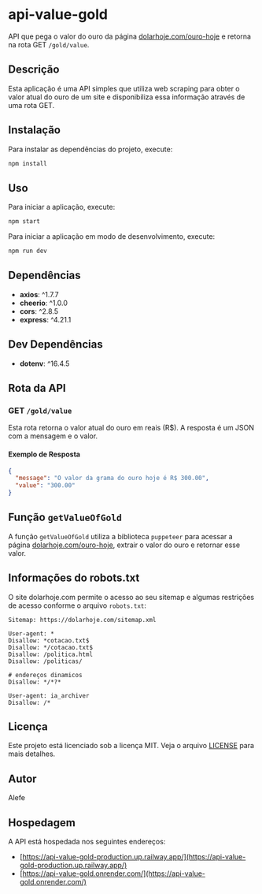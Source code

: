# api-value-gold

API que pega o valor do ouro da página [dolarhoje.com/ouro-hoje](https://dolarhoje.com/ouro-hoje/) e retorna na rota GET `/gold/value`.

## Descrição

Esta aplicação é uma API simples que utiliza web scraping para obter o valor atual do ouro de um site e disponibiliza essa informação através de uma rota GET.

## Instalação

Para instalar as dependências do projeto, execute:

```bash
npm install
```

## Uso

Para iniciar a aplicação, execute:

```bash
npm start
```

Para iniciar a aplicação em modo de desenvolvimento, execute:

```bash
npm run dev
```

## Dependências

- **axios**: ^1.7.7
- **cheerio**: ^1.0.0
- **cors**: ^2.8.5
- **express**: ^4.21.1

## Dev Dependências

- **dotenv**: ^16.4.5

## Rota da API

### GET `/gold/value`

Esta rota retorna o valor atual do ouro em reais (R$). A resposta é um JSON com a mensagem e o valor.

#### Exemplo de Resposta

```json
{
  "message": "O valor da grama do ouro hoje é R$ 300.00",
  "value": "300.00"
}
```

## Função `getValueOfGold`

A função `getValueOfGold` utiliza a biblioteca `puppeteer` para acessar a página [dolarhoje.com/ouro-hoje](https://dolarhoje.com/ouro-hoje/), extrair o valor do ouro e retornar esse valor.

## Informações do robots.txt

O site dolarhoje.com permite o acesso ao seu sitemap e algumas restrições de acesso conforme o arquivo `robots.txt`:

```
Sitemap: https://dolarhoje.com/sitemap.xml

User-agent: *
Disallow: *cotacao.txt$
Disallow: */cotacao.txt$
Disallow: /politica.html
Disallow: /politicas/

# endereços dinamicos
Disallow: */*?*

User-agent: ia_archiver
Disallow: /*
```

## Licença

Este projeto está licenciado sob a licença MIT. Veja o arquivo [LICENSE](LICENSE) para mais detalhes.

## Autor

Alefe

## Hospedagem

A API está hospedada nos seguintes endereços:

- [https://api-value-gold-production.up.railway.app/](https://api-value-gold-production.up.railway.app/)
- [https://api-value-gold.onrender.com/](https://api-value-gold.onrender.com/)
